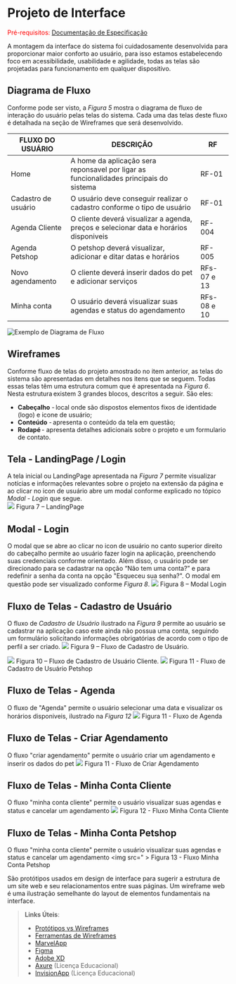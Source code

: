 
# Projeto de Interface

<span style="color:red">Pré-requisitos: <a href="2-Especificação do Projeto.md"> Documentação de Especificação</a></span>

A montagem da interface do sistema foi cuidadosamente desenvolvida para proporcionar maior conforto ao usuário, para isso estamos estabelecendo foco em acessibilidade, usabilidade e agilidade, todas as telas são projetadas para funcionamento em qualquer dispositivo.


## Diagrama de Fluxo

Conforme pode ser visto, a *Figura 5* mostra o diagrama de fluxo de interação do usuário pelas telas do sistema. Cada uma das telas deste fluxo é detalhada na seção de Wireframes que será desenvolvido. 

|FLUXO DO USUÁRIO| DESCRIÇÃO | RF |
|--|-------------------------------------------------------|----------------------|
|Home | A home da aplicação sera reponsavel por ligar as funcionalidades principais do sistema| RF-01 |
|Cadastro de usuário | O usuário deve conseguir realizar o cadastro conforme o  tipo de usuário| RF-01 |
|Agenda Cliente| O cliente deverá visualizar a agenda, preços  e selecionar data e horários disponiveis| RF-004|
|Agenda Petshop| O petshop deverá visualizar, adicionar e ditar datas e horários| RF-005 |
|Novo agendamento| O cliente deverá inserir dados do pet e adicionar serviços| RFs-07 e 13 |
|Minha conta| O usuário deverá visualizar suas agendas e status do agendamento| RFs-08 e 10 |

![Exemplo de Diagrama de Fluxo](img/userFlowDiagram.png)


## Wireframes

Conforme fluxo de telas do projeto amostrado no item anterior, as telas do sistema são apresentadas em detalhes nos itens que se seguem. Todas essas telas têm uma estrutura comum que é apresentada na *Figura 6*. Nesta estrutura existem 3 grandes blocos, descritos a seguir. São eles:
- **Cabeçalho** - local onde são dispostos elementos fixos de identidade (logo) e icone de usuário;   
- **Conteúdo** - apresenta o conteúdo da tela em questão;   
- **Rodapé** - apresenta detalhes adicionais sobre o projeto e um formulario de contato.

## Tela - LandingPage / Login 
A tela inicial ou LandingPage apresentada na *Figura 7* permite visualizar notícias e informações relevantes sobre o projeto na extensão da página e ao clicar no icon de usuário abre um modal conforme explicado no tópico *Modal - Login* que segue.   
<img src="https://github.com/ICEI-PUC-Minas-PMV-ADS/hora_do_banho/blob/main/docs/img/homePage.png">
Figura 7 – LandingPage

## Modal - Login 
O modal que se abre ao clicar no icon de usuário no canto superior direito do cabeçalho permite ao usuário fazer login na aplicação, preenchendo suas credenciais conforme orientado. Além disso, o usuário pode ser direcionado para se cadastrar na opção “Não tem uma conta?” e para redefinir a senha da conta na opção "Esqueceu sua senha?". O modal em questão pode ser visualizado conforme *Figura 8*.
<img src="https://github.com/ICEI-PUC-Minas-PMV-ADS/hora_do_banho/blob/main/docs/img/pagina%20Login%20.png">
Figura 8 – Modal Login

## Fluxo de Telas - Cadastro de Usuário 
O fluxo de *Cadastro de Usuário* ilustrado na *Figura 9* permite ao usuário se cadastrar na aplicação caso este ainda não possua uma conta, seguindo um formulário solicitando informações obrigatórias de acordo com o tipo de perfil a ser criado.
<img src="https://github.com/ICEI-PUC-Minas-PMV-ADS/hora_do_banho/blob/main/docs/img/tipo%20cadastro.png">
Figura 9 – Fluxo de Cadastro de Usuário. 


<img src="https://github.com/ICEI-PUC-Minas-PMV-ADS/hora_do_banho/blob/main/docs/img/cadastro%20cliente.png">
Figura 10 – Fluxo de Cadastro de Usuário Cliente. 
<img src="https://github.com/ICEI-PUC-Minas-PMV-ADS/hora_do_banho/blob/main/docs/img/cadastro%20petshop.png">
Figura 11 - Fluxo de Cadastro de Usuário Petshop

## Fluxo de Telas - Agenda
O fluxo de "Agenda" permite o usuário selecionar uma data e visualizar os horários disponiveis, ilustrado na *Figura 12*
<img src="https://github.com/ICEI-PUC-Minas-PMV-ADS/hora_do_banho/blob/main/docs/img/agenda.png">
Figura 11 - Fluxo de Agenda

## Fluxo de Telas - Criar Agendamento
O fluxo "criar agendamento" permite o usuário criar um agendamento e inserir os dados do pet 
<img src="https://github.com/ICEI-PUC-Minas-PMV-ADS/hora_do_banho/blob/main/docs/img/novo%20agendamento.png">
Figura 11 - Fluxo de Criar Agendamento

## Fluxo de Telas - Minha Conta Cliente
O fluxo "minha conta cliente" permite o usuário visualizar suas agendas e status e cancelar um agendamento
<img src="https://github.com/ICEI-PUC-Minas-PMV-ADS/hora_do_banho/blob/main/docs/img/cadastro%20cliente.png">
Figura 12 - Fluxo Minha Conta Cliente

## Fluxo de Telas - Minha Conta Petshop
O fluxo "minha conta cliente" permite o usuário visualizar suas agendas e status e cancelar um agendamento
<img src=" >
Figura 13 - Fluxo Minha Conta Petshop



São protótipos usados em design de interface para sugerir a estrutura de um site web e seu relacionamentos entre suas páginas. Um wireframe web é uma ilustração semelhante do layout de elementos fundamentais na interface.
 
> **Links Úteis**:
> - [Protótipos vs Wireframes](https://www.nngroup.com/videos/prototypes-vs-wireframes-ux-projects/)
> - [Ferramentas de Wireframes](https://rockcontent.com/blog/wireframes/)
> - [MarvelApp](https://marvelapp.com/developers/documentation/tutorials/)
> - [Figma](https://www.figma.com/)
> - [Adobe XD](https://www.adobe.com/br/products/xd.html#scroll)
> - [Axure](https://www.axure.com/edu) (Licença Educacional)
> - [InvisionApp](https://www.invisionapp.com/) (Licença Educacional)
